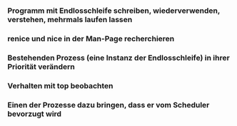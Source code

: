 ### Programm mit Endlosschleife schreiben, wiederverwenden, verstehen, mehrmals laufen lassen

### renice und nice in der Man-Page recherchieren

### Bestehenden Prozess (eine Instanz der Endlosschleife) in ihrer Priorität verändern

### Verhalten mit top beobachten

### Einen der Prozesse dazu bringen, dass er vom Scheduler bevorzugt wird